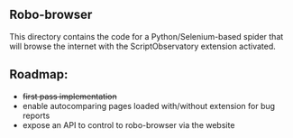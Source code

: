 Robo-browser
------------

This directory contains the code for a Python/Selenium-based spider that will
browse the internet with the ScriptObservatory extension activated.


Roadmap:
--------
- ~~first pass implementation~~
- enable autocomparing pages loaded with/without extension for bug reports
- expose an API to control to robo-browser via the website


